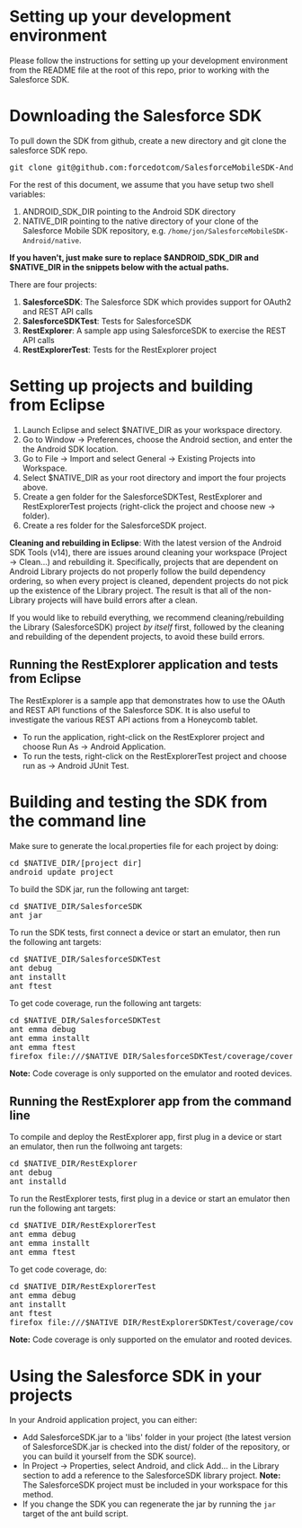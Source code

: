 # Setting up your development environment

Please follow the instructions for setting up your development environment from the README file
at the root of this repo, prior to working with the Salesforce SDK.

# Downloading the Salesforce SDK

To pull down the SDK from github, create a new directory and git clone the salesforce SDK repo.
<pre>
git clone git@github.com:forcedotcom/SalesforceMobileSDK-Android-dev.git
</pre>

For the rest of this document, we assume that you have setup two shell variables:

1. ANDROID_SDK_DIR pointing to the Android SDK directory	
2. NATIVE_DIR pointing to the native directory of your clone of the Salesforce Mobile SDK repository, e.g. `/home/jon/SalesforceMobileSDK-Android/native`.	

**If you haven't, just make sure to replace $ANDROID_SDK_DIR and $NATIVE_DIR in the snippets below with the actual paths.**

There are four projects:

1. **SalesforceSDK**: The Salesforce SDK which provides support for OAuth2 and REST API calls
2. **SalesforceSDKTest**: Tests for SalesforceSDK
3. **RestExplorer**: A sample app using SalesforceSDK to exercise the REST API calls
4. **RestExplorerTest**: Tests for the RestExplorer project

# Setting up projects and building from Eclipse

1. Launch Eclipse and select $NATIVE_DIR as your workspace directory.
2. Go to Window -> Preferences, choose the Android section, and enter the the Android SDK location.
3. Go to File -> Import and select General -> Existing Projects into Workspace.
4. Select $NATIVE_DIR as your root directory and import the four projects above.
5. Create a gen folder for the SalesforceSDKTest, RestExplorer and RestExplorerTest projects (right-click the project and choose new -> folder).
6. Create a res folder for the SalesforceSDK project.

**Cleaning and rebuilding in Eclipse**: With the latest version of the Android SDK Tools (v14), there are issues around cleaning your workspace
(Project -> Clean...) and rebuilding it.  Specifically, projects that are dependent on Android Library projects do not properly follow
the build dependency ordering, so when every project is cleaned, dependent projects do not pick up the existence of the Library project.  The
result is that all of the non-Library projects will have build errors after a clean.

If you would like to rebuild everything, we recommend cleaning/rebuilding the Library (SalesforceSDK) project *by itself* first, followed by
the cleaning and rebuilding of the dependent projects, to avoid these build errors.

## Running the RestExplorer application and tests from Eclipse

The RestExplorer is a sample app that demonstrates how to use the OAuth and REST API functions of the Salesforce SDK. It is also useful to investigate the various REST API actions from a Honeycomb tablet.

* To run the application, right-click on the RestExplorer project and choose Run As -> Android Application.
* To run the tests, right-click on the RestExplorerTest project and choose run as -> Android JUnit Test.

# Building and testing the SDK from the command line

Make sure to generate the local.properties file for each project by doing:
<pre>
cd $NATIVE_DIR/[project dir]
android update project
</pre>

To build the SDK jar, run the following ant target:
<pre>
cd $NATIVE_DIR/SalesforceSDK
ant jar
</pre>

To run the SDK tests, first connect a device or start an emulator, then run the following ant targets:
<pre>
cd $NATIVE_DIR/SalesforceSDKTest
ant debug 
ant installt 
ant ftest
</pre>

To get code coverage, run the following ant targets:
<pre>
cd $NATIVE_DIR/SalesforceSDKTest
ant emma debug 
ant emma installt 
ant emma ftest
firefox file:///$NATIVE_DIR/SalesforceSDKTest/coverage/coverage.html
</pre>
**Note:** Code coverage is only supported on the emulator and rooted devices.

## Running the RestExplorer app from the command line

To compile and deploy the RestExplorer app, first plug in a device or start an emulator, then run the follwoing ant targets:
<pre>
cd $NATIVE_DIR/RestExplorer
ant debug 
ant installd
</pre>

To run the RestExplorer tests, first plug in a device or start an emulator then run the following ant targets:
<pre>
cd $NATIVE_DIR/RestExplorerTest
ant emma debug 
ant emma installt 
ant emma ftest
</pre>


To get code coverage, do:
<pre>
cd $NATIVE_DIR/RestExplorerTest
ant emma debug 
ant installt 
ant ftest
firefox file:///$NATIVE_DIR/RestExplorerSDKTest/coverage/coverage.html
</pre>
**Note:** Code coverage is only supported on the emulator and rooted devices.

# Using the Salesforce SDK in your projects

In your Android application project, you can either:
* Add SalesforceSDK.jar to a 'libs' folder in your project (the latest version of SalesforceSDK.jar is checked into the dist/ folder of the repository, or you can build it yourself from the SDK source).
* In Project -> Properties, select Android, and click Add... in the Library section to add a reference to the SalesforceSDK library project.  **Note:** The SalesforceSDK project must be included in your workspace for this method.
* If you change the SDK you can regenerate the jar by running the `jar` target of the ant build script.

